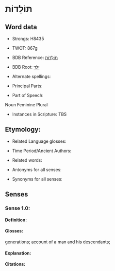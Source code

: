 # תּוֹלֵדוֹת

<!-- Status: S2="NeedsEdits" -->
<!-- Lexica used for edits:   -->

## Word data

* Strongs: H8435

* TWOT: 867g

* BDB Reference: [תּוֹלֵדוֹת](rc://en/bdb/dict/j.bn.al)

* BDB Root: [ילד](rc://en/bdb/dict/j.bn.aa)

* Alternate spellings:

* Principal Parts:

* Part of Speech:

Noun Feminine Plural

* Instances in Scripture: TBS

## Etymology:

* Related Language glosses:

* Time Period/Ancient Authors:

* Related words:

* Antonyms for all senses:

* Synonyms for all senses:

## Senses

### Sense 1.0:

#### Definition:

#### Glosses:

generations; account of a man and his descendants; 

#### Explanation:

#### Citations:



